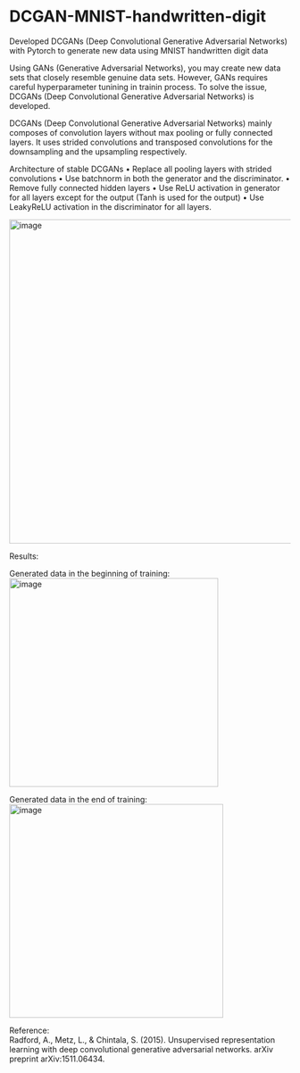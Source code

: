 # DCGAN-MNIST-handwritten-digit
Developed DCGANs (Deep Convolutional Generative Adversarial Networks) with Pytorch to generate new data using MNIST handwritten digit data


Using GANs (Generative Adversarial Networks), you may create new data sets that closely resemble genuine data sets. 
However, GANs requires careful hyperparameter tunining in trainin process.
To solve the issue, DCGANs (Deep Convolutional Generative Adversarial Networks) is developed.   


DCGANs (Deep Convolutional Generative Adversarial Networks) mainly composes of convolution layers without max pooling or fully connected layers. It uses strided convolutions and transposed convolutions for the downsampling and the upsampling respectively.     

Architecture of stable DCGANs
• Replace all pooling layers with strided convolutions 
• Use batchnorm in both the generator and the discriminator.
• Remove fully connected hidden layers
• Use ReLU activation in generator for all layers except for the output (Tanh is used for the output)
• Use LeakyReLU activation in the discriminator for all layers.

<img width="581" alt="image" src="https://github.com/yy7-f/DCGAN-MNIST-handwritten-digit/assets/76237852/ac4aec20-bf4d-4a39-a85d-eeeb6caac62c">   

Results:

Generated data in the beginning of training:
<img width="374" alt="image" src="https://github.com/yy7-f/DCGAN-MNIST-handwritten-digit/assets/76237852/a217c0b5-23d7-4324-b241-e1d8534492ec">

Generated data in the end of training:
<img width="383" alt="image" src="https://github.com/yy7-f/DCGAN-MNIST-handwritten-digit/assets/76237852/f6d066f7-fef8-4cf8-b603-1bc8d1666346">


Reference:  
Radford, A., Metz, L., & Chintala, S. (2015). Unsupervised representation learning with deep convolutional generative adversarial networks. arXiv preprint arXiv:1511.06434.
